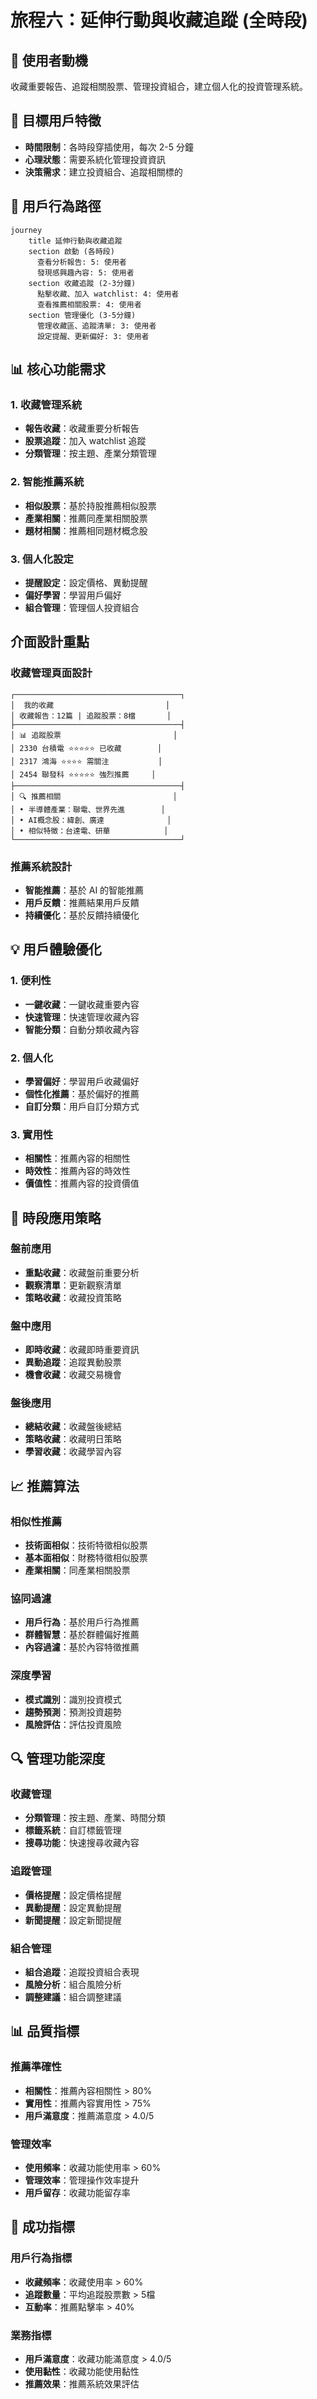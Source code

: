 # 旅程六：延伸行動與收藏追蹤 (全時段)

## 🎯 使用者動機
收藏重要報告、追蹤相關股票、管理投資組合，建立個人化的投資管理系統。

## 👥 目標用戶特徵
- **時間限制**：各時段穿插使用，每次 2-5 分鐘
- **心理狀態**：需要系統化管理投資資訊
- **決策需求**：建立投資組合、追蹤相關標的

## 👣 用戶行為路徑

```mermaid
journey
    title 延伸行動與收藏追蹤
    section 啟動 (各時段)
      查看分析報告: 5: 使用者
      發現感興趣內容: 5: 使用者
    section 收藏追蹤 (2-3分鐘)
      點擊收藏、加入 watchlist: 4: 使用者
      查看推薦相關股票: 4: 使用者
    section 管理優化 (3-5分鐘)
      管理收藏區、追蹤清單: 3: 使用者
      設定提醒、更新偏好: 3: 使用者
```

## 📊 核心功能需求

### 1. 收藏管理系統
- **報告收藏**：收藏重要分析報告
- **股票追蹤**：加入 watchlist 追蹤
- **分類管理**：按主題、產業分類管理

### 2. 智能推薦系統
- **相似股票**：基於持股推薦相似股票
- **產業相關**：推薦同產業相關股票
- **題材相關**：推薦相同題材概念股

### 3. 個人化設定
- **提醒設定**：設定價格、異動提醒
- **偏好學習**：學習用戶偏好
- **組合管理**：管理個人投資組合

##  介面設計重點

### 收藏管理頁面設計
```
┌─────────────────────────────────────┐
│  我的收藏                         │
│ 收藏報告：12篇 | 追蹤股票：8檔       │
├─────────────────────────────────────┤
│ 📊 追蹤股票                         │
│ 2330 台積電 ⭐⭐⭐⭐⭐ 已收藏        │
│ 2317 鴻海 ⭐⭐⭐⭐ 需關注           │
│ 2454 聯發科 ⭐⭐⭐⭐⭐ 強烈推薦     │
├─────────────────────────────────────┤
│ 🔍 推薦相關                         │
│ • 半導體產業：聯電、世界先進        │
│ • AI概念股：緯創、廣達              │
│ • 相似特徵：台達電、研華            │
└─────────────────────────────────────┘
```

### 推薦系統設計
- **智能推薦**：基於 AI 的智能推薦
- **用戶反饋**：推薦結果用戶反饋
- **持續優化**：基於反饋持續優化

## 💡 用戶體驗優化

### 1. 便利性
- **一鍵收藏**：一鍵收藏重要內容
- **快速管理**：快速管理收藏內容
- **智能分類**：自動分類收藏內容

### 2. 個人化
- **學習偏好**：學習用戶收藏偏好
- **個性化推薦**：基於偏好的推薦
- **自訂分類**：用戶自訂分類方式

### 3. 實用性
- **相關性**：推薦內容的相關性
- **時效性**：推薦內容的時效性
- **價值性**：推薦內容的投資價值

## 🎯 時段應用策略

### 盤前應用
- **重點收藏**：收藏盤前重要分析
- **觀察清單**：更新觀察清單
- **策略收藏**：收藏投資策略

### 盤中應用
- **即時收藏**：收藏即時重要資訊
- **異動追蹤**：追蹤異動股票
- **機會收藏**：收藏交易機會

### 盤後應用
- **總結收藏**：收藏盤後總結
- **策略收藏**：收藏明日策略
- **學習收藏**：收藏學習內容

## 📈 推薦算法

### 相似性推薦
- **技術面相似**：技術特徵相似股票
- **基本面相似**：財務特徵相似股票
- **產業相關**：同產業相關股票

### 協同過濾
- **用戶行為**：基於用戶行為推薦
- **群體智慧**：基於群體偏好推薦
- **內容過濾**：基於內容特徵推薦

### 深度學習
- **模式識別**：識別投資模式
- **趨勢預測**：預測投資趨勢
- **風險評估**：評估投資風險

## 🔍 管理功能深度

### 收藏管理
- **分類管理**：按主題、產業、時間分類
- **標籤系統**：自訂標籤管理
- **搜尋功能**：快速搜尋收藏內容

### 追蹤管理
- **價格提醒**：設定價格提醒
- **異動提醒**：設定異動提醒
- **新聞提醒**：設定新聞提醒

### 組合管理
- **組合追蹤**：追蹤投資組合表現
- **風險分析**：組合風險分析
- **調整建議**：組合調整建議

## 📊 品質指標

### 推薦準確性
- **相關性**：推薦內容相關性 > 80%
- **實用性**：推薦內容實用性 > 75%
- **用戶滿意度**：推薦滿意度 > 4.0/5

### 管理效率
- **使用頻率**：收藏功能使用率 > 60%
- **管理效率**：管理操作效率提升
- **用戶留存**：收藏功能留存率

## 🎯 成功指標

### 用戶行為指標
- **收藏頻率**：收藏使用率 > 60%
- **追蹤數量**：平均追蹤股票數 > 5檔
- **互動率**：推薦點擊率 > 40%

### 業務指標
- **用戶滿意度**：收藏功能滿意度 > 4.0/5
- **使用黏性**：收藏功能使用黏性
- **推薦效果**：推薦系統效果評估 
